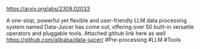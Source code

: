 https://arxiv.org/abs/2309.02033

A one-stop, powerful yet flexible and user-friendly LLM data processing system named Data-Juicer has come out, offering over 50 built-in versatile operators and pluggable tools. Attached github link here as well
https://github.com/alibaba/data-juicer/
#Pre-processing #LLM #Tools 
